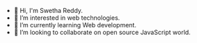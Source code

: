 - 👋 Hi, I'm Swetha Reddy.
- 👀 I’m interested in web technologies.
- 🌱 I’m currently learning Web development.
- 💞️ I’m looking to collaborate on open source JavaScript world.

<!---
shwethareddy0/shwethareddy0 is a ✨ special ✨ repository because its `README.md` (this file) appears on your GitHub profile.
You can click the Preview link to take a look at your changes.
--->

